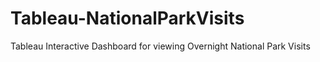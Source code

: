 # Tableau-NationalParkVisits
Tableau Interactive Dashboard for viewing Overnight National Park Visits
